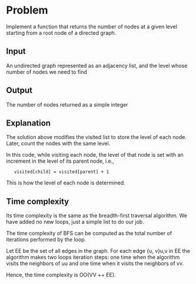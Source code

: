 # Problem

Implement a function that returns the number of nodes at a given level starting from a root node of a directed graph.

## Input

An undirected graph represented as an adjacency list, and the level whose number of nodes we need to find

## Output
The number of nodes returned as a simple integer

## Explanation
The solution above modifies the visited list to store the level of each node. Later, count the nodes with the same level.

In this code, while visiting each node, the level of that node is set with an increment in the level of its parent node, i.e.,

       visited[child] = visited[parent] + 1
This is how the level of each node is determined.

## Time complexity
Its time complexity is the same as the breadth-first traversal algorithm. We have added no new loops, just a simple list to do our job.

The time complexity of BFS can be computed as the total number of iterations performed by the loop.

Let EE be the set of all edges in the graph. For each edge {u, v}u,v in EE the algorithm makes two loops iteration steps: one time when the algorithm visits the neighbors of uu and one time when it visits the neighbors of vv.

Hence, the time complexity is OO(VV ++ EE).

